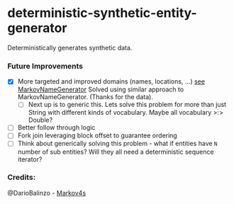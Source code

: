 # deterministic-synthetic-entity-generator

Deterministically generates synthetic data.

### Future Improvements
- [x] More targeted and improved domains (names, locations, ...) [see MarkovNameGenerator](https://github.com/Tw1ddle/MarkovNameGenerator) Solved using similar approach to MarkovNameGenerator. (Thanks for the data). 
  - [ ] Next up is to generic this. Lets solve this problem for more than just String with different kinds of vocabulary. Maybe all vocabulary >:> Double?
- [ ] Better follow through logic
- [ ] Fork join leveraging block offset to guarantee ordering
- [ ] Think about generically solving this problem - what if entities have `N` number of sub entities? Will they all need a deterministic sequence iterator?

### Credits:
@DarioBalinzo - [Markov4s](https://github.com/DarioBalinzo/Markov4s)
